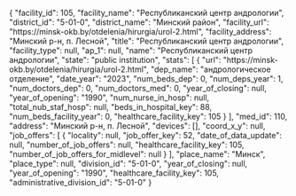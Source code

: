 {
    "facility_id": 105,
    "facility_name": "Республиканский центр андрологии",
    "district_id": "5-01-0",
    "district_name": "Минский район",
    "facility_url": "https:\/\/minsk-okb.by\/otdelenia\/hirurgia\/urol-2.html",
    "facility_address": "Минский р-н, п. Лесной",
    "title": "Республиканский центр андрологии",
    "facility_type": null,
    "ap_1": null,
    "name": "Республиканский центр андрологии",
    "state": "public institution",
    "stats": [
        {
            "url": "https:\/\/minsk-okb.by\/otdelenia\/hirurgia\/urol-2.html",
            "dep_name": "андрологическое отделение",
            "date_year": "2023",
            "num_beds_dep": 0,
            "num_deps_year": 1,
            "num_doctors_dep": 0,
            "num_doctors_med": 0,
            "year_of_closing": null,
            "year_of_opening": "1990",
            "num_nurse_in_hosp": null,
            "total_nub_staf_hosp": null,
            "beds_in_hospital_key": 88,
            "num_beds_facility_year": 0,
            "healthcare_facility_key": 105
        }
    ],
    "med_id": 110,
    "address": "Минский р-н, п. Лесной",
    "devices": [],
    "coord_x_y": null,
    "job_offers": [
        {
            "locality": null,
            "job_offer_key": 52,
            "date_of_data_update": null,
            "number_of_job_offers": null,
            "healthcare_facility_key": 105,
            "number_of_job_offers_for_midlevel": null
        }
    ],
    "place_name": "Минск",
    "place_type": null,
    "division_id": "5-01-0",
    "year_of_closing": null,
    "year_of_opening": "1990",
    "healthcare_facility_key": 105,
    "administrative_division_id": "5-01-0"
}